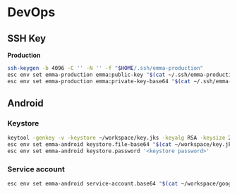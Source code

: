 # DevOps

## SSH Key

**Production**

```bash
ssh-keygen -b 4096 -C '' -N '' -f "$HOME/.ssh/emma-production"
esc env set emma-production emma:public-key "$(cat ~/.ssh/emma-production.pub)"
esc env set emma-production emma:private-key-base64 "$(cat ~/.ssh/emma-production | base64 -w 0)" --secret
```

## Android

### Keystore

```bash
keytool -genkey -v -keystore ~/workspace/key.jks -keyalg RSA -keysize 2048 -validity 10000 -alias release
esc env set emma-android keystore.file-base64 "$(cat ~/workspace/key.jks | base64 -w 0)" --secret
esc env set emma-android keystore.password '<keystore password>'
```

### Service account

```bash
esc env set emma-android service-account.base64 "$(cat ~/workspace/google-service-account.json | base64 -w 0)" --secret
```
